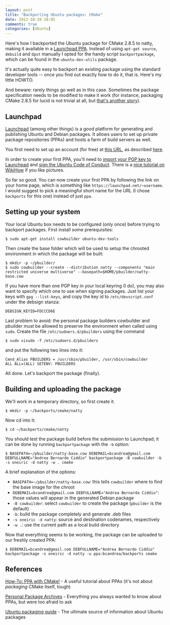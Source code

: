```yaml
---
layout: post
title: "Backporting Ubuntu packages: CMake"
date: 2012-10-28 18:05
comments: true
categories: [Ubuntu]
---
```


Here's how I backported the Ubuntu package for CMake 2.8.5 to natty, making it available 
in a [Launchpad PPA](https://launchpad.net/~bcandrea/+archive/backports). Instead of using `apt-get source`,
`debuild` and `dput` manually I opted for the handy script `backportpackage`, which can be found in the
`ubuntu-dev-utils` package.

<!-- more -->

It's actually quite easy to backport an existing package using the standard developer tools -- once you find out 
exactly how to do it, that is. Here's my little HOWTO.

And beware: rarely things go well as in this case. Sometimes the package specification needs to be modified 
to make it work (for instance, packaging CMake 2.8.5 for lucid is not trivial at all, but 
[that's another story](/blog/2012/10/30/cmake-2-dot-8-5-in-lucid-lynx)).

## Launchpad

[Launchpad](https://launchpad.net) (among other things) is a good platform for generating and publishing Ubuntu 
and Debian packages. It allows users to set up private package repositories (PPAs) and hosts a farm of build servers as well.

You first need to set up an account (for free) at [this URL](https://login.launchpad.net/+new_account), as described 
[here](https://help.launchpad.net/YourAccount/NewAccount).

In order to create your first PPA, you'll need to [import your PGP key to Launchpad](https://help.launchpad.net/YourAccount/ImportingYourPGPKey)
and [sign the Ubuntu Code of Conduct](https://help.ubuntu.com/community/SigningCodeofConduct). There is a 
[nice tutorial on WikiHow](http://www.wikihow.com/Sign-the-Ubuntu-Code-of-Conduct) if you like pictures.

So far so good. You can now create your first PPA by following the link on your home page, which is something like
`https://launchpad.net/~username`. I would suggest to pick a meaningful short name for the URL (I chose `backports` for
this one) instead of just `ppa`.

## Setting up your system

Your local Ubuntu box needs to be configured (only once) before trying to backport packages. First install some prerequisites:

    $ sudo apt-get install cowbuilder ubuntu-dev-tools

Then create the base folder which will be used to setup the chrooted environment in which the package will be built:

    $ mkdir -p ~/pbuilder/
    $ sudo cowbuilder --create --distribution natty --components "main restricted universe multiverse" --basepath=$HOME/pbuilder/natty-base.cow

If you have more than one PGP key in your local keyring (I do), you may also want to specify which one to use when signing 
packages. Just list your keys with `gpg --list-keys`, and copy the key id to `/etc/devscript.conf` under the debsign stanza:

    DEBSIGN_KEYID=FDCCCD6E

Last problem to avoid: the personal package builders cowbuilder and pbuilder must be allowed to preserve the environment
when called using `sudo`. Create the file `/etc/sudoers.d/pbuilders` using the command

    $ sudo visudo -f /etc/sudoers.d/pbuilders

and put the following two lines into it:

    Cmnd_Alias PBUILDERS = /usr/sbin/pbuilder, /usr/sbin/cowbuilder
    ALL ALL=(ALL) SETENV: PBUILDERS

All done. Let's backport the package (finally).

## Building and uploading the package 

We'll work in a temporary directory, so first create it.

    $ mkdir -p ~/backports/cmake/natty

Now cd into it:

    $ cd ~/backports/cmake/natty

You should test the package build before the submission to Launchpad; it can be done by running `backportpackage` with the `-b` option:

    $ BASEPATH=~/pbuilder/natty-base.cow DEBEMAIL=bcandrea@gmail.com DEBFULLNAME="Andrea Bernardo Ciddio" backportpackage -B cowbuilder -b -s oneiric -d natty -w . cmake

A brief explanation of the options:

* `BASEPATH=~/pbuilder/natty-base.cow`: this tells `cowbuilder` where to find the base image for the chroot
* `DEBEMAIL=bcandrea@gmail.com DEBFULLNAME="Andrea Bernardo Ciddio"`: those values will appear in the generated Debian package
* `-B cowbuilder`: select `cowbuilder` to create the package (`pbuilder` is the default)
* `-b`: build the package completely and generate .deb files
* `-s oneiric -d natty`: source and destination codenames, respectively
* `-w .`: use the current path as a local build directory

Now that everything seems to be working, the package can be uploaded to our freshly created PPA:

    $ DEBEMAIL=bcandrea@gmail.com DEBFULLNAME="Andrea Bernardo Ciddio" backportpackage -s oneiric -d natty -u ppa:bcandrea/backports cmake


## References

[How-To: PPA with CMake!](http://www.simonschneegans.de/?p=346) - A useful tutorial about PPAs (it's not about _packaging_ CMake itself, tough)

[Personal Package Archives](https://help.launchpad.net/Packaging/PPA/) - Everything you always wanted to know about PPAs, but were too afraid to ask

[Ubuntu packaging guide](http://developer.ubuntu.com/packaging/html/) - The ultimate source of information about Ubuntu packages